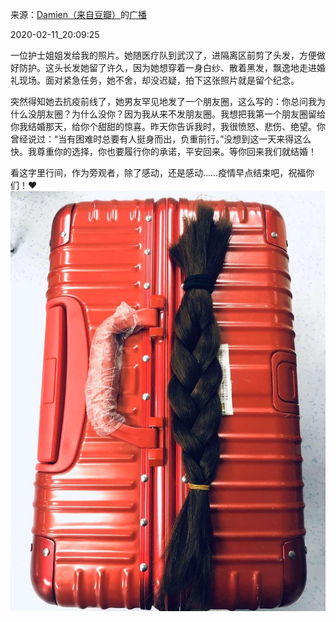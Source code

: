 来源：[Damien（来自豆瓣）](https://www.douban.com/people/53053207/)的[广播](https://www.douban.com/people/53053207/status/2804758228/)


2020-02-11_20:09:25


一位护士姐姐发给我的照片。她随医疗队到武汉了，进隔离区前剪了头发，方便做好防护。这头长发她留了许久，因为她想穿着一身白纱、散着黑发，飘逸地走进婚礼现场。面对紧急任务，她不舍，却没迟疑，拍下这张照片就是留个纪念。

突然得知她去抗疫前线了，她男友罕见地发了一个朋友圈，这么写的：你总问我为什么没朋友圈？为什么没你？因为我从来不发朋友圈。我想把我第一个朋友圈留给你我结婚那天，给你个甜甜的惊喜。昨天你告诉我时，我很愤怒、悲伤、绝望。你曾经说过：“当有困难时总要有人挺身而出，负重前行。”没想到这一天来得这么快。我尊重你的选择，你也要履行你的承诺，平安回来。等你回来我们就结婚！

看这字里行间，作为旁观者，除了感动，还是感动……疫情早点结束吧，祝福你们！❤
![](./pic/2020-02-11_20:09:25-Damien的广播1.jpg)  

